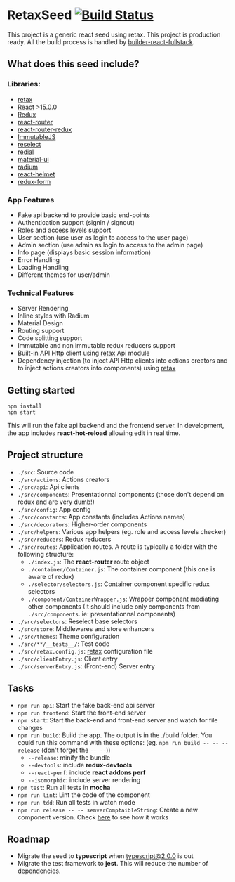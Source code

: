 # RetaxSeed [![Build Status](https://travis-ci.org/retaxJS/retax-seed.svg?branch=master)](https://travis-ci.org/retaxJS/retax-seed)

This project is a generic react seed using retax. This project is production ready.
All the build process is handled by [builder-react-fullstack](https://github.com/hourliert/builder-react-fullstack).

## What does this seed include?

### Libraries:
* [retax](https://github.com/hourliert/retax)
* [React](https://facebook.github.io/react/) >15.0.0
* [Redux](http://redux.js.org/)
* [react-router](https://github.com/reactjs/react-router)
* [react-router-redux](https://github.com/reactjs/react-router-redux)
* [ImmutableJS](https://facebook.github.io/immutable-js/)
* [reselect](https://github.com/reactjs/reselect)
* [redial](https://github.com/markdalgleish/redial)
* [material-ui](http://www.material-ui.com/#/)
* [radium](http://stack.formidable.com/radium/)
* [react-helmet](https://github.com/nfl/react-helmet)
* [redux-form](http://redux-form.com/5.1.0/#/?_k=t21wnx)

### App Features
* Fake api backend to provide basic end-points
* Authentication support (signin / signout)
* Roles and access levels support
* User section (use user as login to access to the user page)
* Admin section (use admin as login to access to the admin page)
* Info page (displays basic session information)
* Error Handling
* Loading Handling
* Different themes for user/admin

### Technical Features
* Server Rendering
* Inline styles with Radium
* Material Design
* Routing support
* Code splitting support
* Immutable and non immutable redux reducers support
* Built-in API Http client using [retax](https://github.com/hourliert/retax) Api module
* Dependency injection (to inject API Http clients into cctions creators and to inject actions creators into components) using [retax](https://github.com/hourliert/retax)

## Getting started

```
npm install
npm start
```

This will run the fake api backend and the frontend server.
In development, the app includes **react-hot-reload** allowing edit in real time.

## Project structure
* `./src`: Source code
* `./src/actions`: Actions creators
* `./src/api`: Api clients
* `./src/components`: Presentationnal components (those don't depend on redux and are very dumb!)
* `./src/config`: App config
* `./src/constants`: App constants (includes Actions names)
* `./src/decorators`: Higher-order components
* `./src/helpers`: Various app helpers (eg. role and access levels checker)
* `./src/reducers`: Redux reducers
* `./src/routes`: Application routes. A route is typically a folder with the following structure:
  * `./index.js`: The **react-router** route object
  * `./container/Container.js`: The container component (this one is aware of redux)
  * `./selector/selectors.js`: Container component specific redux selectors
  * `./component/ContainerWrapper.js`: Wrapper component mediating other components (It should include only components from `./src/components`. ie: presentationnal components)
* `./src/selectors`: Reselect base selectors
* `./src/store`: Middlewares and store enhancers
* `./src/themes`: Theme configuration
* `./src/**/__tests__/`: Test code
* `./src/retax.config.js`: [retax](https://github.com/hourliert/retax) configuration file
* `./src/clientEntry.js`: Client entry
* `./src/serverEntry.js`: (Front-end) Server entry

## Tasks
* `npm run api`: Start the fake back-end api server
* `npm run frontend`: Start the front-end server
* `npm start`: Start the back-end and front-end server and watch for file changes
* `npm run build`: Build the app. The output is in the ./build folder. You could run this command with these options: (eg. `npm run build -- -- --release` (don't forget the `-- --`))
  * `--release`: minify the bundle
  * `--devtools`: include **redux-devtools**
  * `--react-perf`: include **react addons perf**
  * `--isomorphic`: include server rendering
* `npm test`: Run all tests in **mocha**
* `npm run lint`: Lint the code of the component
* `npm run tdd`: Run all tests in watch mode
* `npm run release -- -- semverComptaibleString`: Create a new component version. Check [here](https://github.com/hourliert/builder-react-comp/blob/master/README.md#release-the-component) to see how it works

## Roadmap
* Migrate the seed to **typescript** when typescript@2.0.0 is out
* Migrate the test framework to **jest**. This will reduce the number of dependencies.
